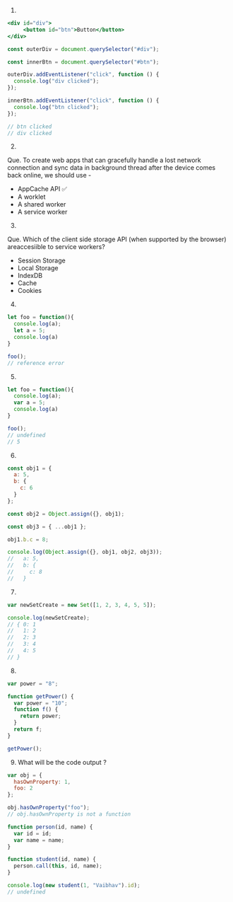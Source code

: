 1. 
```jsx
<div id="div">
     <button id="btn">Button</button>
</div>

const outerDiv = document.querySelector("#div");

const innerBtn = document.querySelector("#btn");

outerDiv.addEventListener("click", function () {
  console.log("div clicked");
});

innerBtn.addEventListener("click", function () {
  console.log("btn clicked");
});

// btn clicked 
// div clicked 

```
2. 
Que. To create web apps that can gracefully handle a lost network connection and sync data in background thread after the device comes back online, we should use -
- AppCache API ✅
- A worklet
- A shared worker
- A service worker

3. 
Que. Which of the client side storage API (when supported by the browser) areaccesiible to service workers?
- Session Storage
- Local Storage
- IndexDB
- Cache
- Cookies
4. 
```jsx
let foo = function(){
  console.log(a);
  let a = 5;
  console.log(a)
}

foo();
// reference error
```
5. 
```jsx
let foo = function(){
  console.log(a);
  var a = 5;
  console.log(a)
}

foo();
// undefined
// 5
```
6. 
```jsx
const obj1 = {
  a: 5,
  b: {
    c: 6
  }
};

const obj2 = Object.assign({}, obj1);

const obj3 = { ...obj1 };

obj1.b.c = 8;

console.log(Object.assign({}, obj1, obj2, obj3));
//   a: 5,
//   b: {
//     c: 8
//   }
```
7. 
```jsx
var newSetCreate = new Set([1, 2, 3, 4, 5, 5]);

console.log(newSetCreate);
// { 0: 1
//   1: 2
//   2: 3
//   3: 4
//   4: 5
// }
```
8. 
```jsx
var power = "8";

function getPower() {
  var power = "10";
  function f() {
    return power;
  }
  return f;
}

getPower();
```
9. What will be the code output ?
```jsx
var obj = {
  hasOwnProperty: 1,
  foo: 2
};

obj.hasOwnProperty("foo");
// obj.hasOwnProperty is not a function
```

```jsx
function person(id, name) {
  var id = id;
  var name = name;
}

function student(id, name) {
  person.call(this, id, name);
}

console.log(new student(1, "Vaibhav").id);
// undefined
```